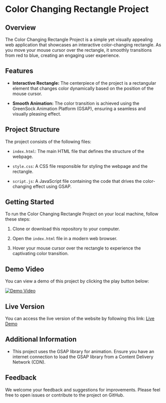 # Color Changing Rectangle Project

## Overview

The Color Changing Rectangle Project is a simple yet visually appealing web application that showcases an interactive color-changing rectangle. As you move your mouse cursor over the rectangle, it smoothly transitions from red to blue, creating an engaging user experience.

## Features

- **Interactive Rectangle:** The centerpiece of the project is a rectangular element that changes color dynamically based on the position of the mouse cursor.

- **Smooth Animation:** The color transition is achieved using the GreenSock Animation Platform (GSAP), ensuring a seamless and visually pleasing effect.

## Project Structure

The project consists of the following files:

- `index.html`: The main HTML file that defines the structure of the webpage.

- `style.css`: A CSS file responsible for styling the webpage and the rectangle.

- `script.js`: A JavaScript file containing the code that drives the color-changing effect using GSAP.

## Getting Started

To run the Color Changing Rectangle Project on your local machine, follow these steps:

1. Clone or download this repository to your computer.

2. Open the `index.html` file in a modern web browser.

3. Hover your mouse cursor over the rectangle to experience the captivating color transition.

## Demo Video

You can view a demo of this project by clicking the play button below:

[![Demo Video](/Color%20changing%20rectangle%20and%2013%20more%20pages%20-%20Personal%20-%20Microsoft​%20Edge%2008-09-2023%2015_10_01%20(2).png)](/RectangleDemo.mp4)

## Live Version

You can access the live version of the website by following this link: [Live Demo](https://colorchangingrectangle.netlify.app/)

## Additional Information

- This project uses the GSAP library for animation. Ensure you have an internet connection to load the GSAP library from a Content Delivery Network (CDN).

## Feedback

We welcome your feedback and suggestions for improvements. Please feel free to open issues or contribute to the project on GitHub.

